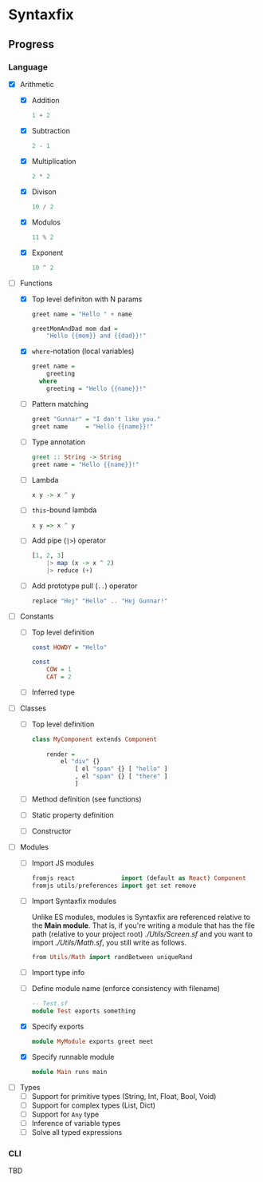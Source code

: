 # Syntaxfix

## Progress

### Language

- [x] Arithmetic
  - [x] Addition
  
    ```javascript
    1 + 2
    ```
    
  - [x] Subtraction
    
    ```javascript
    2 - 1
    ```
    
  - [x] Multiplication
  
    ```javascript
    2 * 2
    ```
    
  - [x] Divison
  
    ```javascript
    10 / 2
    ```
    
  - [x] Modulos
    
    ```javascript
    11 % 2
    ```
    
  - [x] Exponent
  
    ```haskell
    10 ^ 2
    ```
    
- [ ] Functions
  - [x] Top level definiton with N params
    
    ```haskell
    greet name = "Hello " + name
    
    greetMomAndDad mom dad =
        "Hello {{mom}} and {{dad}}!"
    ```
    
  - [x] `where`-notation (local variables)
  
    ```haskell
    greet name =
        greeting
      where
        greeting = "Hello {{name}}!"
    ```
    
  - [ ] Pattern matching
  
    ```haskell
    greet "Gunnar" = "I don't like you."
    greet name     = "Hello {{name}}!"
    ```
    
  - [ ] Type annotation
  
    ```haskell
    greet :: String -> String
    greet name = "Hello {{name}}!"
    ```
    
  - [ ] Lambda
  
    ```haskell
    x y -> x ^ y
    ```
    
  - [ ] `this`-bound lambda
  
    ```haskell
    x y => x ^ y
    ```
    
  - [ ] Add pipe (`|>`) operator
  
    ```haskell
    [1, 2, 3]
        |> map (x -> x ^ 2)
        |> reduce (+)
    ```
    
  - [ ] Add prototype pull (`..`) operator
  
    ```haskell
    replace "Hej" "Hello" .. "Hej Gunnar!"
    ```
    
- [ ] Constants
  - [ ] Top level definition
  
    ```haskell
    const HOWDY = "Hello"
    
    const
        COW = 1
        CAT = 2
    ```
    
  - [ ] Inferred type
- [ ] Classes
  - [ ] Top level definition
  
    ```haskell
    class MyComponent extends Component
        
        render =
            el "div" {}
                [ el "span" {} [ "hello" ]
                , el "span" {} [ "there" ]
                ]
    ```
  - [ ] Method definition (see functions)
  - [ ] Static property definition
  - [ ] Constructor
- [ ] Modules
  - [ ] Import JS modules
  
    ```haskell
    fromjs react             import (default as React) Component
    fromjs utils/preferences import get set remove
    ```
    
  - [ ] Import Syntaxfix modules
  
    Unlike ES modules, modules is Syntaxfix are referenced relative to the **Main module**. That is, if you're writing a module that has the file path (relative to your project root) *./Utils/Screen.sf* and you want to import *./Utils/Math.sf*, you still write as follows.
  
    ```haskell
    from Utils/Math import randBetween uniqueRand
    ```
    
  - [ ] Import type info
  - [ ] Define module name (enforce consistency with filename)
  
    ```haskell
    -- Test.sf
    module Test exports something
    ```
    
  - [x] Specify exports
  
    ```haskell
    module MyModule exports greet meet
    ```
    
  - [x] Specify runnable module
  
    ```haskell
    module Main runs main
    ```
    
- [ ] Types
  - [ ] Support for primitive types (String, Int, Float, Bool, Void)
  - [ ] Support for complex types (List, Dict)
  - [ ] Support for `Any` type
  - [ ] Inference of variable types
  - [ ] Solve all typed expressions
  
### CLI

TBD
